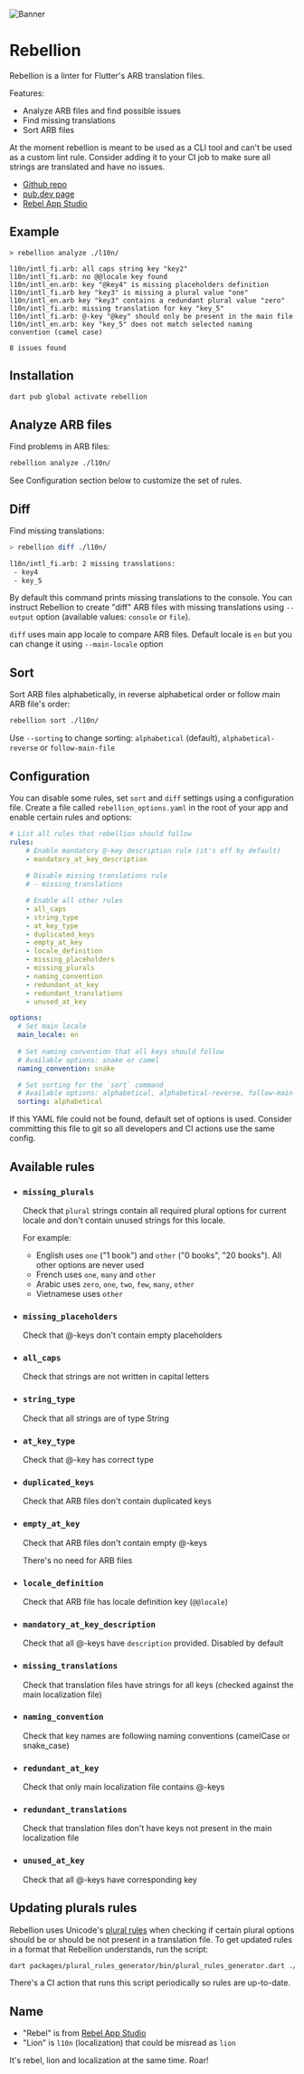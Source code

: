 ![Banner](https://github.com/rebelappstudio/rebellion/raw/main/assets/banner.png)

# Rebellion

Rebellion is a linter for Flutter's ARB translation files.

Features:
* Analyze ARB files and find possible issues
* Find missing translations
* Sort ARB files

At the moment rebellion is meant to be used as a CLI tool and can't be used as a custom lint rule. Consider adding it to your CI job to make sure all strings are translated and have no issues.

* [Github repo](https://github.com/rebelappstudio/rebellion/)
* [pub.dev page](https://pub.dev/packages/rebellion)
* [Rebel App Studio](https://rebelappstudio.com)


## Example

```
> rebellion analyze ./l10n/

l10n/intl_fi.arb: all caps string key "key2"
l10n/intl_fi.arb: no @@locale key found
l10n/intl_en.arb: key "@key4" is missing placeholders definition
l10n/intl_fi.arb key "key3" is missing a plural value "one"
l10n/intl_en.arb key "key3" contains a redundant plural value "zero"
l10n/intl_fi.arb: missing translation for key "key_5"
l10n/intl_fi.arb: @-key "@key" should only be present in the main file
l10n/intl_en.arb: key "key_5" does not match selected naming convention (camel case)

8 issues found
```

## Installation

```sh
dart pub global activate rebellion
```

## Analyze ARB files

Find problems in ARB files:

```sh
rebellion analyze ./l10n/
```

See Configuration section below to customize the set of rules.

## Diff

Find missing translations:

```sh
> rebellion diff ./l10n/

l10n/intl_fi.arb: 2 missing translations:
 - key4
 - key_5
```

By default this command prints missing translations to the console. You can instruct Rebellion to create "diff" ARB files with missing translations using `--output` option (available values: `console` or `file`).

`diff` uses main app locale to compare ARB files. Default locale is `en` but you can change it using `--main-locale` option

## Sort

Sort ARB files alphabetically, in reverse alphabetical order or follow main ARB file's order:

```sh
rebellion sort ./l10n/
```

Use `--sorting` to change sorting: `alphabetical` (default), `alphabetical-reverse` or `follow-main-file`

## Configuration

You can disable some rules, set `sort` and `diff` settings using a configuration file. Create a file called `rebellion_options.yaml` in the root of your app and enable certain rules and options:

```yaml
# List all rules that rebellion should follow
rules:
    # Enable mandatory @-key description rule (it's off by default)
    - mandatory_at_key_description
    
    # Disable missing translations rule
    # - missing_translations

    # Enable all other rules
    - all_caps
    - string_type
    - at_key_type
    - duplicated_keys
    - empty_at_key
    - locale_definition
    - missing_placeholders
    - missing_plurals
    - naming_convention
    - redundant_at_key
    - redundant_translations
    - unused_at_key

options:
  # Set main locale
  main_locale: en
  
  # Set naming convention that all keys should follow
  # Available options: snake or camel
  naming_convention: snake

  # Set sorting for the `sort` command
  # Available options: alphabetical, alphabetical-reverse, follow-main-file
  sorting: alphabetical
```

If this YAML file could not be found, default set of options is used. Consider committing this file to git so all developers and CI actions use the same config.

## Available rules

* ### `missing_plurals`

  Check that `plural` strings contain all required plural options for current locale and don't contain unused strings for this locale.

  For example:
    - English uses `one` ("1 book") and `other` ("0 books", "20 books"). All other options are never used
    - French uses `one`, `many` and `other`
    - Arabic uses `zero`, `one`, `two`, `few`, `many`, `other`
    - Vietnamese uses `other`

* ### `missing_placeholders` 
  
  Check that @-keys don't contain empty placeholders

* ### `all_caps` 
  
  Check that strings are not written in capital letters

* ### `string_type` 
  
  Check that all strings are of type String

* ### `at_key_type` 
  
  Check that @-key has correct type

* ### `duplicated_keys` 
  
  Check that ARB files don't contain duplicated keys

* ### `empty_at_key` 
  
  Check that ARB files don't contain empty @-keys

  There's no need for ARB files

* ### `locale_definition` 
  
  Check that ARB file has locale definition key (`@@locale`)

* ### `mandatory_at_key_description` 
  
  Check that all @-keys have `description` provided. Disabled by default

* ### `missing_translations` 
  
  Check that translation files have strings for all keys (checked against the main 
  localization file)
* ### `naming_convention` 
  
  Check that key names are following naming conventions (camelCase or snake_case)

* ### `redundant_at_key` 
  
  Check that only main localization file contains @-keys

* ### `redundant_translations` 
  
  Check that translation files don't have keys not present in the main localization file

* ### `unused_at_key` 
  
  Check that all @-keys have corresponding key


## Updating plurals rules

Rebellion uses Unicode's [plural rules](https://www.unicode.org/cldr/charts/45/supplemental/language_plural_rules.html) when checking if certain plural options should be or should be not present in a translation file. To get updated rules in a format that Rebellion understands, run the script:

```sh
dart packages/plural_rules_generator/bin/plural_rules_generator.dart ./lib/src/generated/plural_rules.dart
```

There's a CI action that runs this script periodically so rules are up-to-date.

## Name

* "Rebel" is from [Rebel App Studio](https://rebelappstudio.com)
* "Lion" is `l10n` (localization) that could be misread as `lion`

It's rebel, lion and localization at the same time. Roar!

